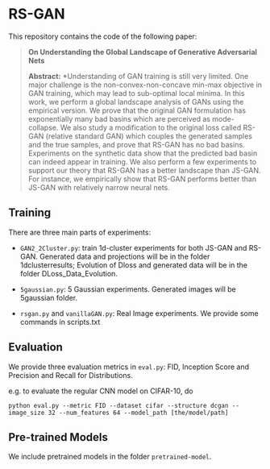 # RS-GAN

This repository contains the code of the following paper:

> **On Understanding the Global Landscape of Generative Adversarial Nets**<br>
>
> **Abstract:** *Understanding of GAN training is still very limited. One major challenge is the non-convex-non-concave min-max objective in GAN training, which may lead to sub-optimal local minima. In this work, we perform a global landscape analysis of GANs using the empirical version. We prove that the original GAN formulation has exponentially many bad basins which are perceived as mode-collapse. We also study a modification to the original loss called RS-GAN (relative standard GAN) which couples the generated samples and the true samples, and prove that RS-GAN has no bad basins. Experiments on the synthetic data show that the predicted bad basin can indeed appear in training. We also perform a few experiments to support our theory that RS-GAN has a better landscape than JS-GAN. For instance, we empirically show that RS-GAN performs better than JS-GAN with relatively narrow neural nets.

## Training

There are three main parts of experiments:

* `GAN2_2Cluster.py`: train 1d-cluster experiments for both JS-GAN and RS-GAN. Generated data and projections will be in the folder 1dclusterresults; Evolution of Dloss and generated data will be in the folder DLoss_Data_Evolution.


* `5gaussian.py`: 5 Gaussian experiments. Generated images will be 5gaussian folder.
* `rsgan.py` and `vanillaGAN.py`: Real Image experiments. We provide some commands in scripts.txt



## Evaluation

We provide three evaluation metrics in `eval.py`: FID, Inception Score and Precision and Recall for Distributions.

e.g. to evaluate the regular CNN model on CIFAR-10, do

```
python eval.py --metric FID --dataset cifar --structure dcgan --image_size 32 --num_features 64 --model_path [the/model/path]
```



## Pre-trained Models

We include pretrained models in the folder `pretrained-model`.

